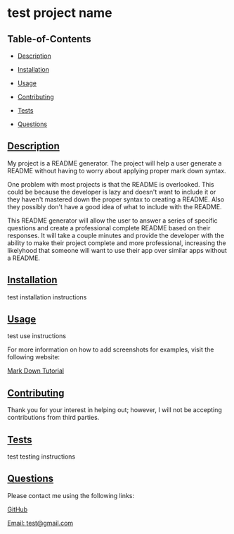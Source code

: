 
  # test project name
  
   

  ## Table-of-Contents

  * [Description](#description)
  * [Installation](#installation)
  * [Usage](#usage)
   
  * [Contributing](#contributing)
  * [Tests](#tests)
  * [Questions](#questions)
  
  ## [Description](#table-of-contents)

  My project is a README generator. The project will help a user generate a README without having to worry about applying proper mark down syntax.

  One problem with most projects is that the README is overlooked. This could be because the developer is lazy and doesn't want to include it or they haven't mastered down the proper syntax to creating a README. Also they possibly don't have a good idea of what to include with the README.

  This README generator will allow the user to answer a series of specific questions and create a professional complete README based on their responses. It will take a couple minutes and provide the developer with the ability to make their project complete and more professional, increasing the likelyhood that someone will want to use their app over similar apps without a README.

  ## [Installation](#table-of-contents)

  test installation instructions

  ## [Usage](#table-of-contents)

  test use instructions
  
  For more information on how to add screenshots for examples, visit the following website:
  
  [Mark Down Tutorial](https://agea.github.io/tutorial.md/)
  
   

  ## [Contributing](#table-of-contents)
  
  
  Thank you for your interest in helping out; however, I will not be accepting contributions from third parties.
    

  ## [Tests](#table-of-contents)

  test testing instructions

  ## [Questions](#table-of-contents)

  Please contact me using the following links:

  [GitHub](https://github.com/testgithubname)

  [Email: test@gmail.com](mailto:test@gmail.com)
